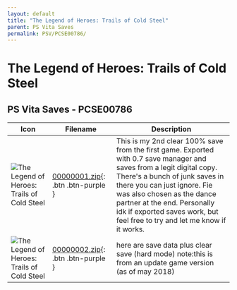 ```yaml
---
layout: default
title: "The Legend of Heroes: Trails of Cold Steel"
parent: PS Vita Saves
permalink: PSV/PCSE00786/
---
```

# The Legend of Heroes: Trails of Cold Steel

## PS Vita Saves - PCSE00786

| Icon | Filename | Description |
|------|----------|-------------|
| ![The Legend of Heroes: Trails of Cold Steel](https://github.com/bucanero/apollo-vita/raw/main/sce_sys/icon0.png) | [00000001.zip](00000001.zip){: .btn .btn-purple } | This is my 2nd clear 100% save from the first game. Exported with 0.7 save manager and saves from a legit digital copy.  There's a bunch of junk saves in there you can just ignore. Fie was also chosen as the dance partner at the end. Personally idk if exported saves work, but feel free to try and let me know if it works.  |
| ![The Legend of Heroes: Trails of Cold Steel](https://github.com/bucanero/apollo-vita/raw/main/sce_sys/icon0.png) | [00000002.zip](00000002.zip){: .btn .btn-purple } | here are save data plus clear save (hard mode) note:this is from an update game version (as of may 2018)   |
